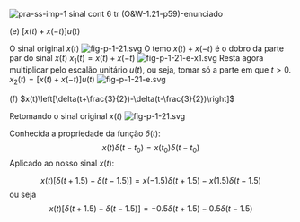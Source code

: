 
![pra-ss-imp-1 sinal cont 6 tr (O&W-1.21-p59)-enunciado](pra-ss-imp-1%20sinal%20cont%206%20tr%20(O&W-1.21-p59)-enunciado)

(e) $[x(t) + x(-t)] u(t)$

O sinal original
$x(t)$
![fig-p-1-21.svg](fig-p-1-21.svg)
O temo $x(t) + x(-t)$ é o dobro da parte par do sinal $x(t)$
$x_1(t) = x(t) + x(-t)$
![fig-p-1-21-e-x1.svg](fig-p-1-21-e-x1.svg)
Resta agora multiplicar pelo escalão unitário $u(t)$, ou seja, tomar só a parte em que $t>0$.
$x_2(t) = \left[ x(t) + x(-t) \right] u(t)$
![fig-p-1-21-e.svg](fig-p-1-21-e.svg)

(f) $x(t)\left[\delta(t+\frac{3}{2})-\delta(t-\frac{3}{2})\right]$

Retomando o sinal original
$x(t)$
![fig-p-1-21.svg](fig-p-1-21.svg)

Conhecida a propriedade da função $\delta(t)$:
$$
x(t) \delta(t-t_0) = x(t_0) \delta(t-t_0)
$$
Aplicado ao nosso sinal $x(t)$:

$$
x(t)\left[\delta(t+1.5)-\delta(t-1.5)\right] = 
x(-1.5) \delta(t+1.5) - x(1.5) \delta(t-1.5)
$$
ou seja
$$
x(t)\left[\delta(t+1.5)-\delta(t-1.5)\right] = 
-0.5 \delta(t+1.5) - 0.5 \delta(t-1.5)
$$

